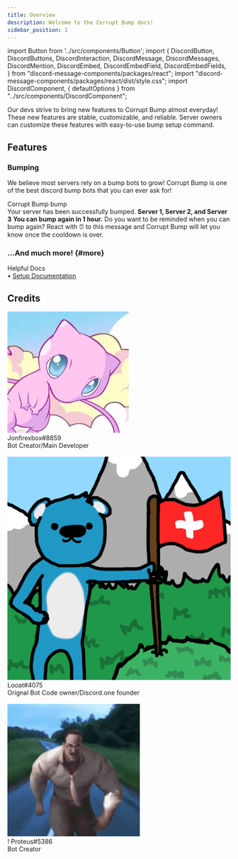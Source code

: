 ```yaml
---
title: Overview
description: Welcome to the Corrupt Bump docs!
sidebar_position: 1
---
```

import Button from '../src/components/Button';
import {
  DiscordButton,
  DiscordButtons,
  DiscordInteraction,
  DiscordMessage,
  DiscordMessages,
  DiscordMention,
  DiscordEmbed,
  DiscordEmbedField,
  DiscordEmbedFields,
} from "discord-message-components/packages/react";
import "discord-message-components/packages/react/dist/style.css";
import DiscordComponent, { defaultOptions } from "../src/components/DiscordComponent";

Our devs strive to bring new features to Corrupt Bump almost everyday! These new features are stable, customizable, and reliable. Server owners can customize these features with easy-to-use bump setup command.

## Features

### Bumping
We believe most servers rely on a bump bots to grow! Corrupt Bump is one of the best discord bump bots that you can ever ask for!

<DiscordComponent>
    <div slot="message">
      <DiscordMessage profile="jonfirexbox" command> <DiscordMention>Corrupt Bump</DiscordMention> bump</DiscordMessage>
    </div>
  <DiscordMessage profile="corruptbump">
    <DiscordEmbed authorName="✅ Success" borderColor="#7FD858">
    Your server has been successfully bumped.
      <DiscordEmbedFields slot="fields">
        <DiscordEmbedField fieldTitle="🌟 Featured servers your server was bumped to">
          <strong>Server 1, Server 2, and Server 3</strong>
        </DiscordEmbedField>
        <DiscordEmbedField fieldTitle="🕑 Next Bump:">
          <strong>You can bump again in 1 hour.</strong>
        </DiscordEmbedField>
      <span slot="footer">Do you want to be reminded when you can bump again? React with ⏰ to this message and Corrupt Bump will let you know once the cooldown is over.</span>
      </DiscordEmbedFields>
    </DiscordEmbed>
		<template reactions>
			<discord-reactions>
		  	<discord-reaction v-bind="args" />
			</discord-reactions>
		</template>
  </DiscordMessage>
</DiscordComponent>

### ...And much more! {#more}
<div className="box" style={{'margin-top': '0'}}>
  <div className="title">
    Helpful Docs
  </div>
  • <a href="/documentation/setup" className="discord-link">Setup Documentation</a>
  <br/>
</div>

## Credits

<div className="user_box">
  <img className="profile-picture-avatar" src="../img/jon.png"/>
  <div className="name">
    Jonfirexbox#8859
  </div>
  <div className="comment">
  Bot Creator/Main Developer
  </div>
</div>
<br/>
<div className="user_box">
  <img className="profile-picture-avatar" src="../img/looat.png"/>
  <div className="name">
    Looat#4075
  </div>
  <div className="comment">
  Orignal Bot Code owner/Discord.one founder
  </div>
</div>
<br/>
<div className="user_box">
  <img className="profile-picture-avatar" src="../img/proteus.png"/>
  <div className="name">
    ! Proteus#5386
  </div>
  <div className="comment">
  Bot Creator
  </div>
</div>
<br/>
